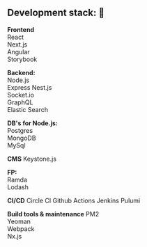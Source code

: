 ## Development stack: :metal:

**Frontend**  
React  
Next.js  
Angular  
Storybook  

**Backend:**  
Node.js  
Express
Nest.js  
Socket.io  
GraphQL  
Elastic Search

**DB's for Node.js:**  
Postgres  
MongoDB  
MySql  

**CMS**
Keystone.js  

**FP:**  
Ramda  
Lodash  

**CI/CD**
Circle CI
Github Actions
Jenkins
Pulumi

**Build tools & maintenance**
PM2  
Yeoman  
Webpack  
Nx.js  
